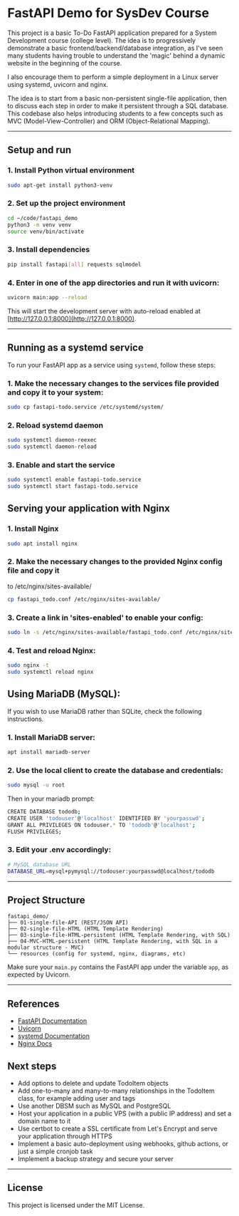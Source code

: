 # FastAPI Demo for SysDev Course

This project is a basic To-Do FastAPI application prepared for a System
Development course (college level). The idea is to progressively demonstrate a
basic frontend/backend/database integration, as I've seen many students having
trouble to understand the 'magic' behind a dynamic website in the beginning of
the course.

I also encourage them to perform a simple deployment in a Linux server using
systemd, uvicorn and nginx.

The idea is to start from a basic non-persistent single-file application, then
to discuss each step in order to make it persistent through a SQL database.
This codebase also helps introducing students to a few concepts such as MVC
(Model-View-Controller) and ORM (Object-Relational Mapping).

---

## Setup and run

### 1. Install Python virtual environment

```bash
sudo apt-get install python3-venv
```

### 2. Set up the project environment

```bash
cd ~/code/fastapi_demo
python3 -m venv venv
source venv/bin/activate
```

### 3. Install dependencies

```bash
pip install fastapi[all] requests sqlmodel
```

### 4. Enter in one of the app directories and run it with uvicorn:

```bash
uvicorn main:app --reload
```

This will start the development server with auto-reload enabled at [http://127.0.0.1:8000](http://127.0.0.1:8000).

---

## Running as a systemd service

To run your FastAPI app as a service using `systemd`, follow these steps:

### 1. Make the necessary changes to the services file provided and copy it to your system:

```bash
sudo cp fastapi-todo.service /etc/systemd/system/
```

### 2. Reload systemd daemon

```bash
sudo systemctl daemon-reexec
sudo systemctl daemon-reload
```

### 3. Enable and start the service

```bash
sudo systemctl enable fastapi-todo.service
sudo systemctl start fastapi-todo.service
```

## Serving your application with Nginx

### 1. Install Nginx
```bash
sudo apt install nginx
```

### 2. Make the necessary changes to the provided Nginx config file and copy it
to /etc/nginx/sites-available/

```bash
cp fastapi_todo.conf /etc/nginx/sites-available/
```

### 3. Create a link in 'sites-enabled' to enable your config:

```bash
sudo ln -s /etc/nginx/sites-available/fastapi_todo.conf /etc/nginx/sites-enabled/
```

### 4. Test and reload Nginx:

```bash
sudo nginx -t
sudo systemctl reload nginx
```

## Using MariaDB (MySQL):

If you wish to use MariaDB rather than SQLite, check the following
instructions.

### 1. Install MariaDB server:

```bash
apt install mariadb-server
```

### 2. Use the local client to create the database and credentials:

```bash
sudo mysql -u root
```

Then in your mariadb prompt:

```bash
CREATE DATABASE tododb;
CREATE USER 'todouser'@'localhost' IDENTIFIED BY 'yourpasswd';
GRANT ALL PRIVILEGES ON todouser.* TO 'tododb'@'localhost';
FLUSH PRIVILEGES;
```

### 3. Edit your .env accordingly:

```bash
# MySQL database URL
DATABASE_URL=mysql+pymysql://todouser:yourpasswd@localhost/tododb
```

---

## Project Structure

```
fastapi_demo/
├── 01-single-file-API (REST/JSON API)
├── 02-single-file-HTML (HTML Template Rendering)
├── 03-single-file-HTML-persistent (HTML Template Rendering, with SQL)
├── 04-MVC-HTML-persistent (HTML Template Rendering, with SQL in a modular structure - MVC)
└── resources (config for systemd, nginx, diagrams, etc)
```

Make sure your `main.py` contains the FastAPI app under the variable `app`, as expected by Uvicorn.

---

## References

- [FastAPI Documentation](https://fastapi.tiangolo.com/)
- [Uvicorn](https://www.uvicorn.org/)
- [systemd Documentation](https://www.freedesktop.org/wiki/Software/systemd/)
- [Nginx Docs](https://nginx.org/en/docs/)

## Next steps

- Add options to delete and update TodoItem objects
- Add one-to-many and many-to-many relationships in the TodoItem class, for example adding user and tags
- Use another DBSM such as MySQL and PostgreSQL
- Host your application in a public VPS (with a public IP address) and set a
  domain name to it
- Use certbot to create a SSL certificate from Let's Encrypt and serve your application
  through HTTPS
- Implement a basic auto-deployment using webhooks, github actions, or just a
  simple cronjob task
- Implement a backup strategy and secure your server

---

## License

This project is licensed under the MIT License.
